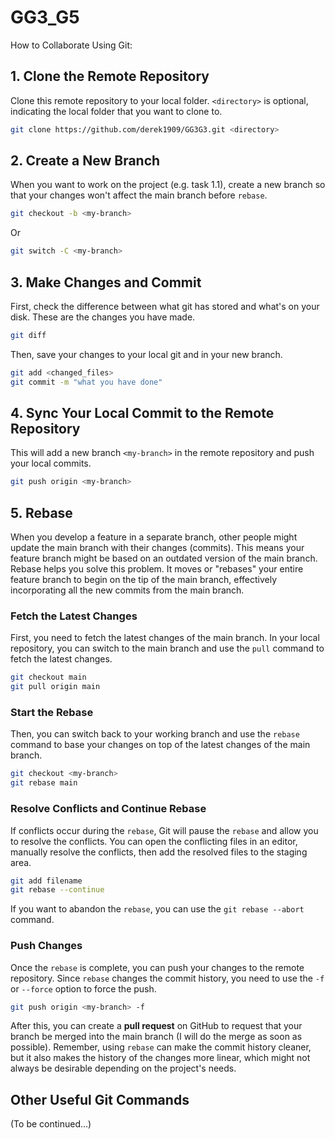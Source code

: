 # GG3_G5

How to Collaborate Using Git:

## 1. Clone the Remote Repository

Clone this remote repository to your local folder. `<directory>` is optional, indicating the local folder that you want to clone to. 

```bash
git clone https://github.com/derek1909/GG3G3.git <directory>
```

## 2. Create a New Branch

When you want to work on the project (e.g. task 1.1), create a new branch so that your changes won't affect the main branch before `rebase`.

```bash
git checkout -b <my-branch>
```

Or 

```bash
git switch -C <my-branch>
```

## 3. Make Changes and Commit

First, check the difference between what git has stored and what's on your disk. These are the changes you have made.

```bash
git diff
```

Then, save your changes to your local git and in your new branch.

```bash
git add <changed_files>
git commit -m "what you have done"
```

## 4. Sync Your Local Commit to the Remote Repository

This will add a new branch `<my-branch>` in the remote repository and push your local commits.

```bash
git push origin <my-branch>
```

## 5. Rebase

When you develop a feature in a separate branch, other people might update the main branch with their changes (commits). This means your feature branch might be based on an outdated version of the main branch. Rebase helps you solve this problem. It moves or "rebases" your entire feature branch to begin on the tip of the main branch, effectively incorporating all the new commits from the main branch.

### Fetch the Latest Changes

First, you need to fetch the latest changes of the main branch. In your local repository, you can switch to the main branch and use the `pull` command to fetch the latest changes.

```bash
git checkout main
git pull origin main
```

### Start the Rebase

Then, you can switch back to your working branch and use the `rebase` command to base your changes on top of the latest changes of the main branch.

```bash
git checkout <my-branch>
git rebase main
```

### Resolve Conflicts and Continue Rebase

If conflicts occur during the `rebase`, Git will pause the `rebase` and allow you to resolve the conflicts. You can open the conflicting files in an editor, manually resolve the conflicts, then add the resolved files to the staging area.

```bash
git add filename
git rebase --continue
```

If you want to abandon the `rebase`, you can use the `git rebase --abort` command.

### Push Changes

Once the `rebase` is complete, you can push your changes to the remote repository. Since `rebase` changes the commit history, you need to use the `-f` or `--force` option to force the push.

```bash
git push origin <my-branch> -f
```

After this, you can create a **pull request** on GitHub to request that your branch be merged into the main branch (I will do the merge as soon as possible). Remember, using `rebase` can make the commit history cleaner, but it also makes the history of the changes more linear, which might not always be desirable depending on the project's needs.

## Other Useful Git Commands

(To be continued...)
